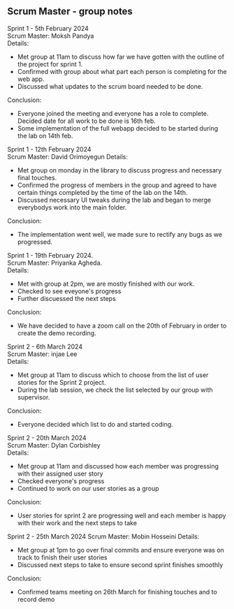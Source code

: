 ## Scrum Master - group notes
Sprint 1 - 5th February 2024  
Scrum Master: Moksh Pandya  
Details:
- Met group at 11am to discuss how far we have gotten with the outline of the project for sprint 1.
- Confirmed with group about what part each person is completing for the web app.
- Discussed what updates to the scrum board needed to be done.  

Conclusion:  
- Everyone joined the meeting and everyone has a role to complete. Decided date for all work to be done is 16th feb.  
- Some implementation of the full webapp decided to be started during the lab on 14th feb.

Sprint 1 - 12th February 2024  
Scrum Master: David Orimoyegun
Details:
- Met group on monday in the library to discuss progress and necessary final touches.
- Confirmed the progress of members in the group and agreed to have certain things completed by the time of the lab on the 14th.
- Discussed necessary UI tweaks during the lab and began to merge everybodys work into the main folder.  

Conclusion:  
- The implementation went well, we made sure to rectify any bugs as we progressed.

Sprint 1 - 19th February 2024.  
Scrum Master: Priyanka Agheda.   
Details:   
- Met with group at 2pm, we are mostly finished with our work.
- Checked to see eveyone's progress
- Further discuessed the next steps

Conclusion:
- We have decided to have a zoom call on the 20th of February in order to create the demo recording. 

Sprint 2 - 6th March 2024  
Scrum Master: injae Lee  
Details:
- Met group at 11am to discuss which to choose from the list of user stories for the Sprint 2 project.
- During the lab session, we check the list selected by our group with supervisor. 

Conclusion:  
- Everyone decided which list to do and started coding.

Sprint 2 - 20th March 2024  
Scrum Master: Dylan Corbishley  
Details:
- Met group at 11am and discussed how each member was progressing with their assigned user story
- Checked everyone's progress
- Continued to work on our user stories as a group

Conclusion:
- User stories for sprint 2 are progressing well and each member is happy with their work and the next steps to take

Sprint 2 - 25th March 2024
Scrum Master: Mobin Hosseini
Details:
- Met group at 1pm to go over final commits and ensure everyone was on track to finish their user stories
- Discussed next steps to take to ensure second sprint finishes smoothly

Conclusion:
- Confirmed teams meeting on 26th March for finishing touches and to record demo
